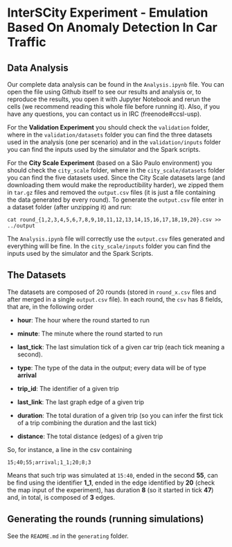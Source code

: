 # InterSCity Experiment - Emulation Based On Anomaly Detection In Car Traffic

## Data Analysis

Our complete data analysis can be found in the `Analysis.ipynb` file. You can open
the file using Github itself to see our results and analysis or, to reproduce the
results, you open it with Jupyter Notebook and rerun the cells (we recommend
reading this whole file before running it). Also, if you have any questions, you
can contact us in IRC (freenode#ccsl-usp).

For the **Validation Experiment** you should check the
``validation`` folder, where in the ``validation/datasets`` folder you can find
the three datasets used in the analysis (one per scenario) and in the
``validation/inputs`` folder you can find the inputs used by the simulator and
the Spark scripts.

For the **City Scale Experiment** (based on a São Paulo environment) you should
check the ``city_scale`` folder, where in the ``city_scale/datasets`` folder
you can find the five datasets used. Since the City Scale datasets large (and
downloading them would make the reproductibility harder), we zipped them in
`tar.gz` files and removed the `output.csv` files (it is just a file containing
the data generated by every round). To generate the `output.csv` file enter in
a dataset folder (after unzipping it) and run:

```
cat round_{1,2,3,4,5,6,7,8,9,10,11,12,13,14,15,16,17,18,19,20}.csv >> ../output
```

The `Analysis.ipynb` file will correctly use the `output.csv` files generated
and everything will be fine. In the ``city_scale/inputs`` folder you can find
the inputs used by the simulator and the Spark Scripts.

## The Datasets

The datasets are composed of 20 rounds (stored in `round_x.csv` files and after
merged in a single `output.csv` file). In each round, the `csv` has 8 fields,
that are, in the following order

- **hour**: The hour where the round started to run 

- **minute**: The minute where the round started to run

- **last_tick**: The last simulation tick of a given car trip (each tick meaning
a second).

- **type**: The type of the data in the output; every data will be of type
**arrival**

- **trip_id**: The identifier of a given trip

- **last_link**: The last graph edge of a given trip

- **duration**: The total duration of a given trip (so you can infer the first
tick of a trip combining the duration and the last tick)

- **distance**: The total distance (edges) of a given trip

So, for instance, a line in the csv containing
```
15;40;55;arrival;1_1;20;8;3
```
Means that such trip was simulated at `15:40`, ended in the second **55**,
can be find using the identifier **1_1**, ended in the edge identified by
**20** (check the map input of the experiment), has duration **8** (so it
started in tick **47**) and, in total, is composed of **3** edges.

## Generating the rounds (running simulations)

See the `README.md` in the `generating` folder.
